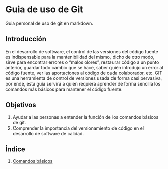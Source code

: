 # Guia de uso de Git


Guia personal de uso de git en markdown. 

## Introducción

En el desarrollo de software, el control de las versiones del código fuente es indispensable para la mantenibilidad del mismo, dicho de otro modo, sirve para encontrar errores o “malos olores”, restaurar código a un punto anterior, guardar todo cambio que se hace, saber quién introdujo un error al código fuente, ver las aportaciones al código de cada colaborador, etc. GIT es una herramienta de control de versiones usada de forma casi pervasiva, por ende, esta guía servirá a quien requiera aprender de forma sencilla los comandos más básicos para mantener el código fuente.

## Objetivos

1.  Ayudar a las personas a entender la función de los comandos básicos de git.
2.  Comprender la importancia del versionamiento de código en el desarrollo de software de calidad.

## Índice

1. [Comandos básicos](https://github.com/dcmonten/Guia_de_Git/blob/main/BASICOS.md "Básicos")
